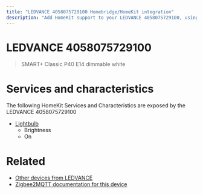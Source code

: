```yaml
---
title: "LEDVANCE 4058075729100 Homebridge/HomeKit integration"
description: "Add HomeKit support to your LEDVANCE 4058075729100, using Homebridge, Zigbee2MQTT and homebridge-z2m."
---
```

<!---
This file has been GENERATED using src/docgen/docgen.ts
DO NOT EDIT THIS FILE MANUALLY!
-->
# LEDVANCE 4058075729100
> SMART+ Classic P40 E14 dimmable white


# Services and characteristics
The following HomeKit Services and Characteristics are exposed by
the LEDVANCE 4058075729100

* [Lightbulb](../../light.md)
  * Brightness
  * On


# Related
* [Other devices from LEDVANCE](../index.md#ledvance)
* [Zigbee2MQTT documentation for this device](https://www.zigbee2mqtt.io/devices/4058075729100.html)